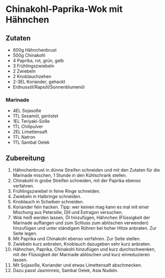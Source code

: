 # Chinakohl-Paprika-Wok mit Hähnchen

## Zutaten

- 600g Hähnchenbrust
- 500g Chinakohl
- 4 Paprika, rot, grün, gelb
- 3 Frühlingszwiebeln
- 2 Zwiebeln
- 2 Knoblauchzehen
- 2-3EL Koriander, gehackt
- Erdnussöl/Rapsöl/Sonnenblumenöl

### Marinade

- 4EL Sojasoße
- 1TL Sesamöl, geröstet
- 1EL Teriyaki-Soße
- 1TL Chilipulver
- 2EL Limettensaft
- 1TL Natron
- 1TL Sambal Oelek


## Zubereitung

1. Hähnchenbrust in dünne Streifen schneiden und mit den Zutaten für die Marinade mischen, 1 Stunde in den Kühlschrank stellen.
1. Chinakohl in grobe Streifen schneiden, mit der Paprika ebenso verfahren.
1. Frühlingszwiebel in feine Ringe schneiden.
1. Zwiebeln in Halbringe schneiden.
1. Knoblauch in Scheiben schneiden.
1. Koriander fein hacken. Tipp: wer keinen mag kann es mal mit einer Mischung aus Petersilie, Dill und Estragon versuchen.
1. Wok heiß werden lassen, Öl hinzufügen, Hähnchen (Flüssigkeit der Marinade auffangen und zum Schluss zum ablöschen verwenden) hinzufügen und unter ständigem Rühren bei hoher Hitze anbraten. Zur Seite legen.
1. Mit Paprika und Chinakohl ebenso verfahren. Zur Seite stellen.
1. Zwiebeln kurz anbraten, Knoblauch dazugeben sehr kurz anbraten.
1. Hähnchen, Paprika, Chinakohl hinzufügen und kurz durchschwenken, mit der Flüssigkeit der Marinade ablöschen und kurz einreduzieren lassen.
1. Mit Sojasoße, Koriander und etwas Limettensaft abschmecken.
1. Dazu passt Jasminreis, Sambal Oelek, Asia Nudeln.
